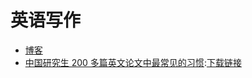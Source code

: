 # 英语写作

- [博客](https://blog.csdn.net/qq_36618444/article/details/124623731)
- [中国研究生 200 多篇英文论文中最常见的习惯](./att.pdf):[下载链接](http://staff.ustc.edu.cn/~jpq/writing/The%20Most%20Common%20Habits.pdf)